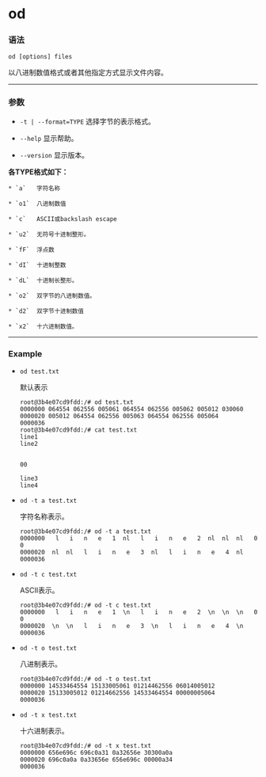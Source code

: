 od
====

### 语法

```
od [options] files
```

以八进制数值格式或者其他指定方式显示文件内容。

***

### 参数

* `-t | --format=TYPE` 选择字节的表示格式。

* `--help` 显示帮助。

* `--version` 显示版本。


__各TYPE格式如下：__

    * `a`   字符名称

    * `o1`  八进制数值

    * `c`   ASCII或backslash escape

    * `u2`  无符号十进制整形。

    * `fF`  浮点数

    * `dI`  十进制整数

    * `dL`  十进制长整形。

    * `o2`  双字节的八进制数值。

    * `d2`  双字节十进制数值

    * `x2`  十六进制数值。

***

### Example

* `od test.txt`

    默认表示

    ```
    root@3b4e07cd9fdd:/# od test.txt
    0000000 064554 062556 005061 064554 062556 005062 005012 030060
    0000020 005012 064554 062556 005063 064554 062556 005064
    0000036
    root@3b4e07cd9fdd:/# cat test.txt
    line1
    line2


    00

    line3
    line4
    ```

* `od -t a test.txt`

    字符名称表示。

    ```
    root@3b4e07cd9fdd:/# od -t a test.txt
    0000000   l   i   n   e   1  nl   l   i   n   e   2  nl  nl  nl   0   0
    0000020  nl  nl   l   i   n   e   3  nl   l   i   n   e   4  nl
    0000036
    ```

* `od -t c test.txt`

    ASCII表示。

    ```
    root@3b4e07cd9fdd:/# od -t c test.txt
    0000000   l   i   n   e   1  \n   l   i   n   e   2  \n  \n  \n   0   0
    0000020  \n  \n   l   i   n   e   3  \n   l   i   n   e   4  \n
    0000036
    ```

* `od -t o test.txt `

    八进制表示。

    ```
    root@3b4e07cd9fdd:/# od -t o test.txt
    0000000 14533464554 15133005061 01214462556 06014005012
    0000020 15133005012 01214662556 14533464554 00000005064
    0000036
    ```

* `od -t x test.txt`

    十六进制表示。

    ```
    root@3b4e07cd9fdd:/# od -t x test.txt
    0000000 656e696c 696c0a31 0a32656e 30300a0a
    0000020 696c0a0a 0a33656e 656e696c 00000a34
    0000036
    ```
